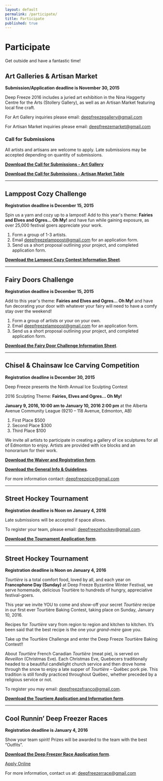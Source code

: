 ```yaml
---
layout: default
permalink: /participate/
title: Participate
published: true
---
```







# Participate
Get outside and have a fantastic time!

## Art Galleries & Artisan Market

**Submission/Application deadline is November 30, 2015**

Deep Freeze 2016 includes a juried art exhibition in the Nina Haggerty Centre for the Arts (Stollery Gallery), as well as an Artisan Market featuring local fine craft.

For Art Gallery inquiries please email: deepfreezegallery@gmail.com

For Artisan Market inquiries please email: deepfreezemarket@gmail.com

### Call for Submissions

All artists and artisans are welcome to apply. Late submissions may be accepted depending on quantity of submissions.

[**Download the Call for Submissions - Art Gallery**](https://www.dropbox.com/s/zjxowktgq92ibhg/DF2016-ArtGallery-Call.pdf?dl=0)

[**Download the Call for Submissions - Artisan Market Table**](https://www.dropbox.com/s/gtoqjq8iwp0kb9b/DF2016-Artisan-Call.pdf?dl=0)

<hr>

## Lamppost Cozy Challenge

**Registration deadline is December 15, 2015**

Spin us a yarn and cozy up to a lampost! Add to this year's theme: **Fairies and Elves and Ogres... Oh My!** and have fun while gaining exposure, as over 25,000 festival goers appreciate your work.

1. Form a group of 1-3 artists.
2. Email <deepfreezelamppost@gmail.com> for an application form.
3. Send us a short proposal outlining your project, and completed application form.

[**Download the Lampost Cozy Contest Information Sheet**](https://www.dropbox.com/s/mtgussjx2eb32ao/DF2016-LampostCozyContest.pdf?dl=0).

<hr>
 
## Fairy Doors Challenge
 
**Registration deadline is December 15, 2015**
 
Add to this year's theme: **Fairies and Elves and Ogres... Oh My!** and have fun decorating your door with whatever your fairy will need to have a comfy stay over the weekend! 
 
1. Form a group of artists or your on your own.
2. Email <deepfreezelamppost@gmail.com> for an application form.
3. Send us a short proposal outlining your project, and completed application form.
 
[**Download the Fairy Door Challenge Information Sheet**](https://www.dropbox.com/s/d28uolecwsbtknl/DF2016-FairyDoorsCall.pdf?dl=0).

<hr>
 
## Chisel & Chainsaw Ice Carving Competition
 
**Registration deadline is December 30, 2015**

Deep Freeze presents the Ninth Annual Ice Sculpting Contest

2016 Sculpting Theme: **Fairies, Elves and Ogres... Oh My!**

**January 9, 2016, 10:00 am to January 10, 2016 2:00 pm** at the Alberta Avenue Community League (9210 – 118 Avenue, Edmonton, AB)

1. First Place $500
1. Second Place $300
1. Third Place $100

We invite all artists to participate in creating a gallery of ice sculptures for all of Edmonton to enjoy. Artists are provided with ice blocks and an honorarium for their work.

[**Download the Waiver and Registration form**](https://www.dropbox.com/s/jq835fo80q6t8th/DF2016-ChiselChainsaw-Application.pdf?dl=0).

[**Download the General Info & Guidelines**](https://www.dropbox.com/s/5bfwjo5qif7rf0t/DF2016-ChiselChainsaw-Info.pdf?dl=0).

For more information contact: <deepfreezeice@gmail.com>

<hr>

## Street Hockey Tournament

**Registration deadline is Noon on January 4, 2016**

Late submissions will be accepted if space allows.

To register your team, please email: <deepfreezehockey@gmail.com>.

[**Download the Tournament Application form**](https://www.dropbox.com/s/i07bo578qs4yjd5/DF2016-StreetHockey-Application.pdf?dl=0).

<hr>

## Street Hockey Tournament

**Registration deadline is Noon on January 4, 2016**

_Tourtière_ is a total comfort food, loved by all, and each year on **Francophone Day (Sunday)** at Deep Freeze Byzantine Winter Festival, we serve homemade, delicious Tourtière to hundreds of hungry, appreciative festival-goers. 

This year we invite YOU to come and show-off your secret _Tourtière_ recipe in our first ever Tourtière Baking Contest, taking place on Sunday, January 10, 2016.

Recipes for _Tourtière_ vary from region to region and kitchen to kitchen. It’s been said that the best recipe is the one your _grand-mère_ gave you.  

Take up the Tourtière Challenge and enter the Deep Freeze Tourtière Baking Contest!!

About _Tourtière_
French Canadian _Tourtière_ (meat pie), is served on _Reveillon_ (Christmas Eve). Each Christmas Eve, Quebecers traditionally headed to a beautiful candlelight church service and then drove home through the snow to enjoy a late supper of _Tourtière_ – Québec pork pie. This tradition is still fondly practiced throughout Québec, whether preceded by a religious service or not.


To register you may email: <deepfreezefranco@gmail.com>.

[**Download the Tourtiere Application and Information form**](https://www.dropbox.com/s/el0ir7k2fcdh4wx/DF2016-TourtiereContent.pdf?dl=0).

<hr>

## Cool Runnin’ Deep Freezer Races

**Registration deadline is January 4, 2016**

Show your team spirit! Prizes will be awarded to the team with the best “Outfits”.

[**Download the Deep Freezer Race Application form**](https://www.dropbox.com/s/z9e0xkgd66k7hf5/DF2016-DeepFreezerRace-Application.pdf?dl=0).

<a class="button small" href="/whats-on/freezer-race/apply/">Apply Online</a>

For more information, contact us at: <deepfreezerrace@gmail.com> 

<!-- 
## The Mummers Play Challenge

The Mummers Play Challenge is the contest for community people to form teams and, yes, write their own 15-20 minute play in rhyming verse for fun and prizes. Each team will present their performance on both Saturday and Sunday, at the Avenue Theatre.

To sign up, [download the application](https://www.dropbox.com/s/dvj002c5pbfwiov/AAMCEntryForm.pdf) form and drop it off at The Carrot Coffeehouse.

[Check out the full information on the Mummer Play Challenge here](/whats-on/mummers/) -->

<!--## Ice Sculptors



**Submission Deadline: Friday December 12, 2014** (Late application will be considered if space allows.) -->
